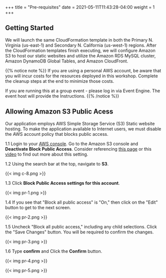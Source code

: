 +++
title = "Pre-requisites"
date =  2021-05-11T11:43:28-04:00
weight = 1
+++

## Getting Started

We will launch the same CloudFormation template in both the Primary N. Virginia (us-east-1) and Secondary N. California (us-west-1) regions. After the CloudFormation templates finish executing, we will configure Amazon S3 to host our static websites and utilize the Amazon RDS MySQL cluster, Amazon DynamoDB Global Tables, and Amazon CloudFront.

{{% notice note %}}
If you are using a personal AWS account, be aware that you will incur costs for the resources deployed in this workshop. Complete the cleanup steps at the end to minimize those costs.

If you are running this at a group event - please log in via Event Engine. The event host will provide the Instructions.
{{% /notice %}}

## Allowing Amazon S3 Public Acess

Our application employs AWS Simple Storage Service (S3) Static website hosting. To make the application available to Internet users, we must disable the AWS account policy that blocks public access.

1.1 Login to your [AWS console](https://console.aws.amazon.com/console/home#). Go to the Amazon S3 console and **Deactivate Block Public Access**. Consider referencing [this page](https://aws.amazon.com/s3/features/block-public-access/) or this [video](https://youtu.be/kMi5PSyFu8s) to find out more about this setting.

1.2 Using the search bar at the top, navigate to **S3**.

{{< img c-8.png >}}

1.3 Click **Block Public Access settings for this account**.

{{< img pr-1.png >}}

1.4 If you see that "Block all public access" is "On," then click on the "Edit" button to get to the next screen.

{{< img pr-2.png >}}

1.5 Uncheck "Block all public access," including any child selections. Click the "Save Changes" button. You will be required to confirm the changes.

{{< img pr-3.png >}}

1.6 Type **confirm** and Click the **Confirm** button.

{{< img pr-4.png >}}

{{< img pr-5.png >}}
